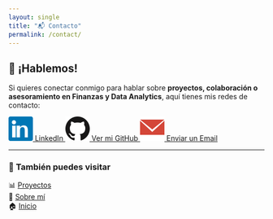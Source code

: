 ```yaml
---
layout: single
title: "📬 Contacto"
permalink: /contact/
---
```

## 📩 ¡Hablemos!  

Si quieres conectar conmigo para hablar sobre **proyectos, colaboración o asesoramiento en Finanzas y Data Analytics**, aquí tienes mis redes de contacto:

<div class="contact-buttons">
 <a href="https://www.linkedin.com/in/mari-carmen-exposito-almela-613ba7302/" target="_blank">
    <img src="/assets/icons/linkedin.svg" alt="LinkedIn"> LinkedIn
  </a>
  <a class="btn-contact" href="https://github.com/CifrasxExitos" target="_blank">
    <img src="/assets/icons/github.svg" alt="GitHub"> Ver mi GitHub
  </a>
  <a class="btn-contact" href="mailto:mexpositoalmela@outlook.es">
    <img src="/assets/icons/email.svg" alt="Email"> Enviar un Email
  </a>
</div>

---

### 🔗 También puedes visitar  
📊 [Proyectos](./projects)  
📄 [Sobre mí](./about)  
🏠 [Inicio](./)  
